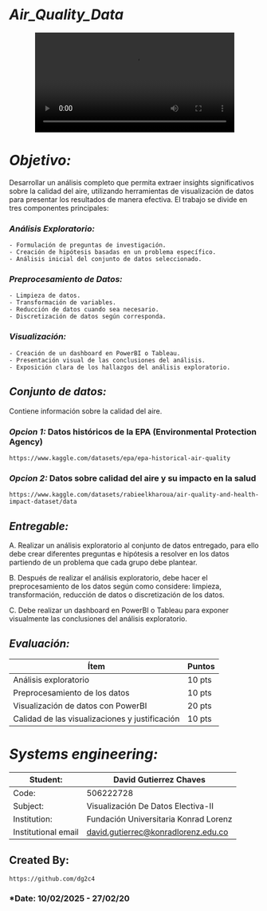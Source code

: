 # *Air_Quality_Data*

<p align="center">
  <video src="" width=400/>
<p/>


# *Objetivo:* 
Desarrollar un análisis completo que permita extraer insights significativos sobre la calidad del aire, utilizando herramientas de visualización de datos para presentar los resultados de manera efectiva. 
El trabajo se divide en tres componentes principales:

### *Análisis Exploratorio:*
    - Formulación de preguntas de investigación.
    - Creación de hipótesis basadas en un problema específico.
    - Análisis inicial del conjunto de datos seleccionado.

### *Preprocesamiento de Datos:*
    - Limpieza de datos.
    - Transformación de variables.
    - Reducción de datos cuando sea necesario.
    - Discretización de datos según corresponda.

### *Visualización:*
    - Creación de un dashboard en PowerBI o Tableau.
    - Presentación visual de las conclusiones del análisis.
    - Exposición clara de los hallazgos del análisis exploratorio.


## *Conjunto de datos:* 
Contiene información sobre la calidad del aire.

### *Opcion 1:* Datos históricos de la EPA (Environmental Protection Agency)
    https://www.kaggle.com/datasets/epa/epa-historical-air-quality
### *Opcion 2:* Datos sobre calidad del aire y su impacto en la salud
    https://www.kaggle.com/datasets/rabieelkharoua/air-quality-and-health-impact-dataset/data 


## *Entregable:*
  A. Realizar un análisis exploratorio al conjunto de datos entregado, para ello debe crear diferentes preguntas e hipótesis a resolver en los datos partiendo de un problema que cada grupo debe plantear.
  
  B. Después de realizar el análisis exploratorio, debe hacer el preprocesamiento de los datos según como considere: limpieza, transformación, reducción de datos o discretización de los datos.
  
  C. Debe realizar un dashboard en PowerBI o Tableau para exponer visualmente las conclusiones del análisis exploratorio.
    

## *Evaluación:*
| Ítem | Puntos |
|------|--------|
| Análisis exploratorio | 10 pts |
| Preprocesamiento de los datos | 10 pts |
| Visualización de datos con PowerBI | 20 pts |
| Calidad de las visualizaciones y justificación | 10 pts |


# *Systems engineering:*
| Student: | David Gutierrez Chaves |
|------|--------|
| Code: | 506222728 |
| Subject: | Visualización De Datos Electiva-II |
| Institution: | Fundación Universitaria Konrad Lorenz |
| Institutional email | david.gutierrec@konradlorenz.edu.co |
  

## Created By:
    https://github.com/dg2c4
    
### *Date: 10/02/2025 - 27/02/20
